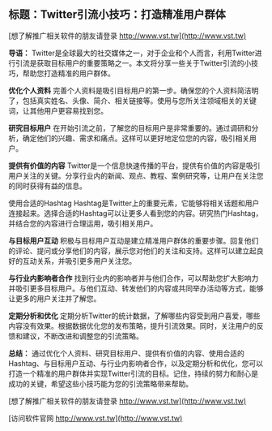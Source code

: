 ## **标题：Twitter引流小技巧：打造精准用户群体**

[想了解推广相关软件的朋友请登录 http://www.vst.tw](http://www.vst.tw)

**导语：**
Twitter是全球最大的社交媒体之一，对于企业和个人而言，利用Twitter进行引流是获取目标用户的重要策略之一。本文将分享一些关于Twitter引流的小技巧，帮助您打造精准的用户群体。

**优化个人资料**
完善个人资料是吸引目标用户的第一步。确保您的个人资料简洁明了，包括真实姓名、头像、简介、相关链接等。使用与您所关注领域相关的关键词，让其他用户更容易找到您。

**研究目标用户**
在开始引流之前，了解您的目标用户是非常重要的。通过调研和分析，确定他们的兴趣、需求和痛点。这样可以更好地定位您的内容，吸引相关用户。

**提供有价值的内容**
Twitter是一个信息快速传播的平台，提供有价值的内容是吸引用户关注的关键。分享行业内的新闻、观点、教程、案例研究等，让用户在关注您的同时获得有益的信息。

使用合适的Hashtag
Hashtag是Twitter上的重要元素，它能够将相关话题和用户连接起来。选择合适的Hashtag可以让更多人看到您的内容。研究热门Hashtag，并结合您的内容进行合理运用，吸引相关用户。

**与目标用户互动**
积极与目标用户互动是建立精准用户群体的重要步骤。回复他们的评论、提问或分享他们的内容，展示您对他们的关注和支持。这样可以建立起良好的互动关系，并吸引更多用户关注您。

**与行业内影响者合作**
找到行业内的影响者并与他们合作，可以帮助您扩大影响力并吸引更多目标用户。与他们互动、转发他们的内容或共同举办活动等方式，能够让更多的用户关注并了解您。

**定期分析和优化**
定期分析Twitter的统计数据，了解哪些内容受到用户喜爱，哪些内容没有效果。根据数据优化您的发布策略，提升引流效果。同时，关注用户的反馈和建议，不断改进和调整您的引流策略。

**总结：**
通过优化个人资料、研究目标用户、提供有价值的内容、使用合适的Hashtag、与目标用户互动、与行业内影响者合作，以及定期分析和优化，您可以打造一个精准的用户群体并实现Twitter引流的目标。记住，持续的努力和耐心是成功的关键，希望这些小技巧能为您的引流策略带来帮助。

[想了解推广相关软件的朋友请登录 http://www.vst.tw](http://www.vst.tw)


[访问软件官网 http://www.vst.tw](http://www.vst.tw)
